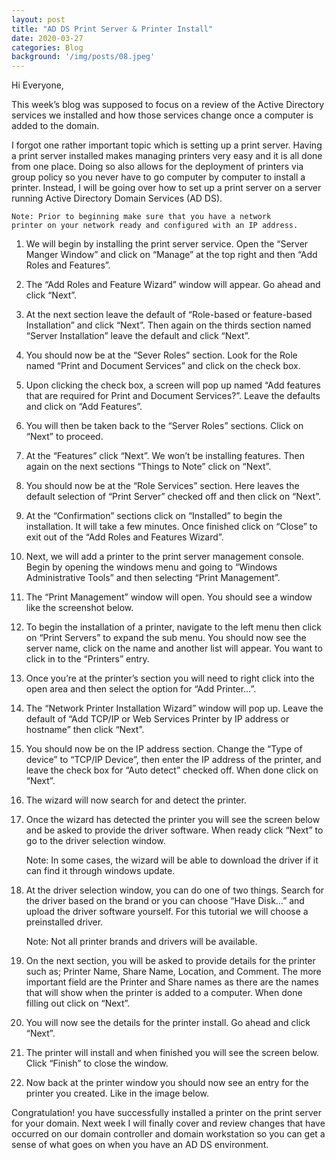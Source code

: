 ```yaml
---
layout: post
title: "AD DS Print Server & Printer Install"
date: 2020-03-27
categories: Blog
background: '/img/posts/08.jpeg'
---
```


Hi Everyone,

This week’s blog was supposed to focus on a review of the Active Directory services we installed and 
how those services change once a computer is added to the domain. 

I forgot one rather important topic which is setting up a print server. Having a print server installed 
makes managing printers very easy and it is all done from one place. Doing so also allows for the deployment 
of printers via group policy so you never have to go computer by computer to install a printer. Instead, I 
will be going over how to set up a print server on a server running Active Directory Domain Services (AD DS).

    Note: Prior to beginning make sure that you have a network 
    printer on your network ready and configured with an IP address.

1. We will begin by installing the print server service. Open the “Server Manger Window” and click on “Manage” 
   at the top right and then “Add Roles and Features”.

2. The “Add Roles and Feature Wizard” window will appear. Go ahead and click “Next”. 

3. At the next section leave the default of “Role-based or feature-based Installation” and click “Next”. Then 
   again on the thirds section named “Server Installation” leave the default and click “Next”.

4. You should now be at the “Sever Roles” section. Look for the Role named “Print and Document Services” and 
   click on the check box. 

5. Upon clicking the check box, a screen will pop up named “Add features that are required for Print and Document 
   Services?”. Leave the defaults and click on “Add Features”.

6. You will then be taken back to the “Server Roles” sections. Click on “Next” to proceed.

7. At the “Features” click “Next”. We won’t be installing features. Then again on the next sections “Things to Note” 
   click on “Next”.

8. You should now be at the “Role Services” section. Here leaves the default selection of “Print Server” checked 
   off and then click on “Next”.

9. At the “Confirmation” sections click on “Installed” to begin the installation. It will take a few minutes. 
   Once finished click on “Close” to exit out of the “Add Roles and Features Wizard”.

10. Next, we will add a printer to the print server management console. Begin by opening the windows menu and going 
    to “Windows Administrative Tools” and then selecting “Print Management”.

11. The “Print Management” window will open. You should see a window like the screenshot below.  

12. To begin the installation of a printer, navigate to the left menu then click on “Print Servers” to expand the 
    sub menu. You should now see the server name, click on the name and another list will appear. You want to click 
    in to the “Printers” entry.

13. Once you’re at the printer’s section you will need to right click into the open area and then select the option 
    for “Add Printer…”.

14. The “Network Printer Installation Wizard” window will pop up. Leave the default of “Add TCP/IP or Web Services 
    Printer by IP address or hostname” then click “Next”.

15. You should now be on the IP address section. Change the “Type of device” to “TCP/IP Device”, then enter the IP 
    address of the printer, and leave the check box for “Auto detect” checked off. When done click on “Next”.

16. The wizard will now search for and detect the printer. 

17. Once the wizard has detected the printer you will see the screen below and be asked to provide the driver software. 
    When ready click “Next” to go to the driver selection window.

    Note: In some cases, the wizard will be able to download the driver if it can find it through windows update.  

18. At the driver selection window, you can do one of two things. Search for the driver based on the brand or you can 
    choose “Have Disk…” and upload the driver software yourself. For this tutorial we will choose a preinstalled driver. 

    Note: Not all printer brands and drivers will be available. 

19. On the next section, you will be asked to provide details for the printer such as; Printer Name, Share Name, Location, 
    and Comment. The more important field are the Printer and Share names as there are the names that will show when the
    printer is added to a computer. When done filling out click on “Next”.

20. You will now see the details for the printer install. Go ahead and click “Next”.

21. The printer will install and when finished you will see the screen below. Click “Finish” to close the window.

22. Now back at the printer window you should now see an entry for the printer you created. Like in the image below.

Congratulation! you have successfully installed a printer on the print server for your domain. Next week I will finally 
cover and review changes that have occurred on our domain controller and domain workstation so you can get a sense of what 
goes on when you have an AD DS environment. 
